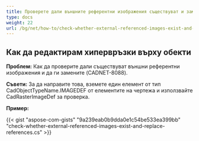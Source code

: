 ```yaml
---
title: Проверете дали външните референтни изображения съществуват и заменете референциите
type: docs
weight: 22
url: /bg/net/how-to/check-whether-external-referenced-images-exist-and-replace-references/
---
```


## **Как да редактирам хипервръзки върху обекти**

**Проблем:** Как да проверите дали съществуват външни референтни изображения и да ги замените (CADNET-8088).

**Съвети:** За да направите това, вземете един елемент от тип CadObjectTypeName.IMAGEDEF от елементите на чертежа и използвайте CadRasterImageDef за проверка.

**Пример:**

{{< gist "aspose-com-gists" "9a239eab0b9dda0e1c54be533ea399bb" "check-whether-external-referenced-images-exist-and-replace-references.cs" >}}
